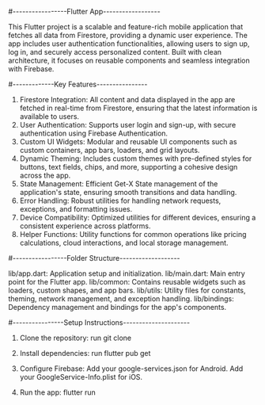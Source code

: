 #-----------------Flutter App------------------

This Flutter project is a scalable and feature-rich mobile application that fetches all data from Firestore, providing a dynamic user experience. The app includes user authentication functionalities, allowing users to sign up, log in, and securely access personalized content. Built with clean architecture, it focuses on reusable components and seamless integration with Firebase.

#-------------Key Features----------------

1. Firestore Integration: All content and data displayed in the app are fetched in real-time from Firestore, ensuring that the latest information is available to users.
2. User Authentication: Supports user login and sign-up, with secure authentication using Firebase Authentication.
3. Custom UI Widgets: Modular and reusable UI components such as custom containers, app bars, loaders, and grid layouts.
4. Dynamic Theming: Includes custom themes with pre-defined styles for buttons, text fields, chips, and more, supporting a cohesive design across the app.
5. State Management: Efficient Get-X State management of the application's state, ensuring smooth transitions and data handling.
6. Error Handling: Robust utilities for handling network requests, exceptions, and formatting issues.
7. Device Compatibility: Optimized utilities for different devices, ensuring a consistent experience across platforms.
8. Helper Functions: Utility functions for common operations like pricing calculations, cloud interactions, and local storage management.

#-----------------Folder Structure-------------------

lib/app.dart: Application setup and initialization.
lib/main.dart: Main entry point for the Flutter app.
lib/common: Contains reusable widgets such as loaders, custom shapes, and app bars.
lib/utils: Utility files for constants, theming, network management, and exception handling.
lib/bindings: Dependency management and bindings for the app's components.


#----------------Setup Instructions---------------------

1. Clone the repository: run
git clone <repository-url>

2. Install dependencies: run
flutter pub get

3. Configure Firebase:
Add your google-services.json for Android.
Add your GoogleService-Info.plist for iOS.

4. Run the app:
flutter run